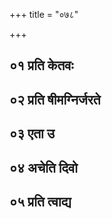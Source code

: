 +++
title = "०७८"

+++

## ०१ प्रति केतवः
<div class="js_include" url="/vedAH/Rk/shAkalam/saMhitA/vishvAsa-prastutiH/07/078/01_prati_ketavaH.md"  newLevelForH1="3" title="विश्वास-प्रस्तुतिः" newLevelForH1="3", > </div>
<div class="js_include" url="/vedAH/Rk/shAkalam/saMhitA/mUlam/07/078/01_prati_ketavaH.md"  newLevelForH1="3" title="मूलम्" newLevelForH1="3", > </div>
<div class="js_include" url="/vedAH/Rk/shAkalam/saMhitA/pada-pAThaH/07/078/01_prati_ketavaH.md"  newLevelForH1="3" title="पद-पाठः" newLevelForH1="3", > </div>
<div class="js_include" url="/vedAH/Rk/shAkalam/saMhitA/anukramaNikA/07/078/01_prati_ketavaH.md"  newLevelForH1="3" title="अनुक्रमणिका" newLevelForH1="3", fieldNames=devataa,RShiH,ChandaH> </div>
<div class="js_include" url="/vedAH/Rk/shAkalam/saMhitA/sAyaNa-bhAShyam/07/078/01_prati_ketavaH.md"  newLevelForH1="3" title="सायण-भाष्यम्" newLevelForH1="3", > </div>

## ०२ प्रति षीमग्निर्जरते
<div class="js_include" url="/vedAH/Rk/shAkalam/saMhitA/vishvAsa-prastutiH/07/078/02_prati_ShImagnirjarate.md"  newLevelForH1="3" title="विश्वास-प्रस्तुतिः" newLevelForH1="3", > </div>
<div class="js_include" url="/vedAH/Rk/shAkalam/saMhitA/mUlam/07/078/02_prati_ShImagnirjarate.md"  newLevelForH1="3" title="मूलम्" newLevelForH1="3", > </div>
<div class="js_include" url="/vedAH/Rk/shAkalam/saMhitA/pada-pAThaH/07/078/02_prati_ShImagnirjarate.md"  newLevelForH1="3" title="पद-पाठः" newLevelForH1="3", > </div>
<div class="js_include" url="/vedAH/Rk/shAkalam/saMhitA/anukramaNikA/07/078/02_prati_ShImagnirjarate.md"  newLevelForH1="3" title="अनुक्रमणिका" newLevelForH1="3", fieldNames=devataa,RShiH,ChandaH> </div>
<div class="js_include" url="/vedAH/Rk/shAkalam/saMhitA/sAyaNa-bhAShyam/07/078/02_prati_ShImagnirjarate.md"  newLevelForH1="3" title="सायण-भाष्यम्" newLevelForH1="3", > </div>

## ०३ एता उ
<div class="js_include" url="/vedAH/Rk/shAkalam/saMhitA/vishvAsa-prastutiH/07/078/03_etA_u.md"  newLevelForH1="3" title="विश्वास-प्रस्तुतिः" newLevelForH1="3", > </div>
<div class="js_include" url="/vedAH/Rk/shAkalam/saMhitA/mUlam/07/078/03_etA_u.md"  newLevelForH1="3" title="मूलम्" newLevelForH1="3", > </div>
<div class="js_include" url="/vedAH/Rk/shAkalam/saMhitA/pada-pAThaH/07/078/03_etA_u.md"  newLevelForH1="3" title="पद-पाठः" newLevelForH1="3", > </div>
<div class="js_include" url="/vedAH/Rk/shAkalam/saMhitA/anukramaNikA/07/078/03_etA_u.md"  newLevelForH1="3" title="अनुक्रमणिका" newLevelForH1="3", fieldNames=devataa,RShiH,ChandaH> </div>
<div class="js_include" url="/vedAH/Rk/shAkalam/saMhitA/sAyaNa-bhAShyam/07/078/03_etA_u.md"  newLevelForH1="3" title="सायण-भाष्यम्" newLevelForH1="3", > </div>

## ०४ अचेति दिवो
<div class="js_include" url="/vedAH/Rk/shAkalam/saMhitA/vishvAsa-prastutiH/07/078/04_acheti_divo.md"  newLevelForH1="3" title="विश्वास-प्रस्तुतिः" newLevelForH1="3", > </div>
<div class="js_include" url="/vedAH/Rk/shAkalam/saMhitA/mUlam/07/078/04_acheti_divo.md"  newLevelForH1="3" title="मूलम्" newLevelForH1="3", > </div>
<div class="js_include" url="/vedAH/Rk/shAkalam/saMhitA/pada-pAThaH/07/078/04_acheti_divo.md"  newLevelForH1="3" title="पद-पाठः" newLevelForH1="3", > </div>
<div class="js_include" url="/vedAH/Rk/shAkalam/saMhitA/anukramaNikA/07/078/04_acheti_divo.md"  newLevelForH1="3" title="अनुक्रमणिका" newLevelForH1="3", fieldNames=devataa,RShiH,ChandaH> </div>
<div class="js_include" url="/vedAH/Rk/shAkalam/saMhitA/sAyaNa-bhAShyam/07/078/04_acheti_divo.md"  newLevelForH1="3" title="सायण-भाष्यम्" newLevelForH1="3", > </div>

## ०५ प्रति त्वाद्य
<div class="js_include" url="/vedAH/Rk/shAkalam/saMhitA/vishvAsa-prastutiH/07/078/05_prati_tvAdya.md"  newLevelForH1="3" title="विश्वास-प्रस्तुतिः" newLevelForH1="3", > </div>
<div class="js_include" url="/vedAH/Rk/shAkalam/saMhitA/mUlam/07/078/05_prati_tvAdya.md"  newLevelForH1="3" title="मूलम्" newLevelForH1="3", > </div>
<div class="js_include" url="/vedAH/Rk/shAkalam/saMhitA/pada-pAThaH/07/078/05_prati_tvAdya.md"  newLevelForH1="3" title="पद-पाठः" newLevelForH1="3", > </div>
<div class="js_include" url="/vedAH/Rk/shAkalam/saMhitA/anukramaNikA/07/078/05_prati_tvAdya.md"  newLevelForH1="3" title="अनुक्रमणिका" newLevelForH1="3", fieldNames=devataa,RShiH,ChandaH> </div>
<div class="js_include" url="/vedAH/Rk/shAkalam/saMhitA/sAyaNa-bhAShyam/07/078/05_prati_tvAdya.md"  newLevelForH1="3" title="सायण-भाष्यम्" newLevelForH1="3", > </div>
